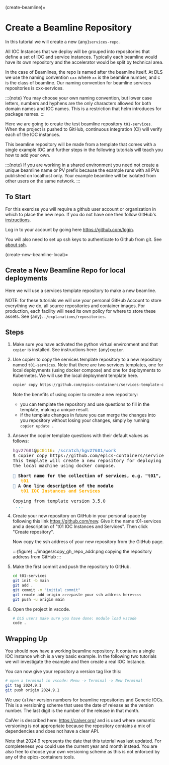 (create-beamline)=

# Create a Beamline Repository

In this tutorial we will create a new {any}`services-repo`.

All IOC Instances that we deploy will be grouped into repositories that define a set of IOC and service instances. Typically each beamline would have its own repository and the accelerator would be split by technical area.

In the case of Beamlines, the repo is named after the beamline itself. At DLS
we use the naming convention `cxx` where `xx` is the beamline number,
and c is the class of beamline. Our naming convention for beamline services repositories is
cxx-services.

:::{note}
You may choose your own naming convention, but lower case letters,
numbers and hyphens are the only characters allowed for both domain names and
IOC names. This is a restriction that helm introduces for package names.
:::

Here we are going to create the test beamline repository `t01-services`. When the project is pushed to GitHub, continuous integration (CI) will verify each of the IOC instances.

This beamline repository will be made from a template that comes with a single example IOC and further steps in the following tutorials will teach you how to add your own.

:::{note}
If you are working in a shared environment you need not create a unique beamline name or PV prefix because the example runs with all PVs published on localhost only. Your example beamline will be isolated from other users on the same network.
:::

## To Start

For this exercise you will require a github user account or organization in which to place the new repo. If you do not have one then follow GitHub's [instructions].

Log in to your account by going here <https://github.com/login>.

You will also need to set up ssh keys to authenticate to Github from git. See [about ssh].

(create-new-beamline-local)=
## Create a New Beamline Repo for local deployments

Here we will use a services template repository to make a new beamline.

NOTE: for these tutorials we will use your personal GitHub Account to store everything we do, all source repositories and container images. For production, each facility will need its own policy for where to store these assets. See {any}`../explanations/repositories`.

## Steps

1. Make sure you have activated the python virtual environment and that `copier` is installed. See instructions here: {any}`copier`.

1. Use copier to copy the services template repository to a new repository named `t01-services`. Note that there are two services templates, one for local deployments (using docker compose) and one for deployments to Kubernetes. We will use the local deployment template here.

   ```bash
   copier copy https://github.com/epics-containers/services-template-compose t01-services
   ```

   Note the benefits of using copier to create a new repository:
   - you can template the repository and use questions to fill in the template, making a unique result.
   - if the template changes in future you can merge the changes into you repository without losing your changes, simply by running `copier update .`


1. Answer the copier template questions with their default values as follows:

   <pre><font color="#75507B">hgv27681</font>@<font color="#C4A000">pc0116</font>: <font color="#729FCF"><b>/scratch/hgv27681/work</b></font>
   $ copier copy https://github.com/epics-containers/services-template-compose t01-services                                                                                     <font color="#4E9A06">[10:47:49]</font>
   This template will create a new repository for deploying IOCs and services to
   the local machine using docker compose.

   <font color="#5F87AF">🎤</font><b> Short name for the collection of services, e.g. &quot;t01&quot;, &quot;p47&quot;, &quot;i20-1&quot;, &quot;i21&quot;</b>
   <b>   </b><font color="#FFAF00"><b>t01</b></font>
   <font color="#5F87AF">🎤</font><b> A One line description of the module</b>
   <b>   </b><font color="#FFAF00"><b>t01 IOC Instances and Services</b></font>

   Copying from template version 3.5.0
   <font color="#06989A"> ... </font>
   </pre>

1. Create your new repository on GitHub in your personal space by following this link <https://github.com/new>. Give it the name t01-services and a description of "t01 IOC Instances and Services". Then click "Create repository".

   Now copy the ssh address of your new repository from the GitHub page.

   :::{figure} ../images/copy_gh_repo_addr.png
   copying the repository address from GitHub
   :::

1. Make the first commit and push the repository to GitHub.

   ```bash
   cd t01-services
   git init -b main
   git add .
   git commit -m "initial commit"
   git remote add origin >>>>paste your ssh address here<<<<
   git push -u origin main
   ```

1. Open the project in vscode.

   ```bash
   # DLS users make sure you have done: module load vscode
   code .
   ```

## Wrapping Up

You should now have a working beamline repository. It contains a single IOC Instance which is a very basic example. In the following two tutorials we will investigate the example and then create a real IOC Instance.

You can now give your repository a version tag like this:

```bash
# open a terminal in vscode: Menu -> Terminal -> New Terminal
git tag 2024.9.1
git push origin 2024.9.1
```

We use `CalVer` version numbers for beamline repositories and Generic IOCs.
This is a versioning scheme that uses the date of release as the version number.
The last digit is the number of the release in that month.

CalVer is described here: <https://calver.org/> and is used where semantic
versioning is not appropriate because the repository contains a mix of
dependencies and does not have a clear API.

Note that 2024.9 represents the date that this tutorial was last updated.
For completeness you could use the current year and month instead. You
are also free to choose your own versioning scheme as this is not enforced by
any of the epics-containers tools.

[about ssh]: https://docs.github.com/en/enterprise-server@3.0/github/authenticating-to-github/connecting-to-github-with-ssh/about-ssh
[instructions]: https://docs.github.com/en/get-started/signing-up-for-github/signing-up-for-a-new-github-account
